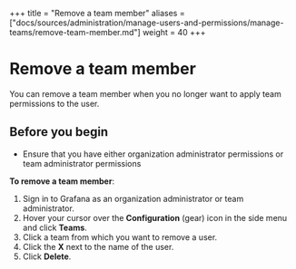 +++
title = "Remove a team member"
aliases = ["docs/sources/administration/manage-users-and-permissions/manage-teams/remove-team-member.md"]
weight = 40
+++

# Remove a team member

You can remove a team member when you no longer want to apply team permissions to the user.

## Before you begin

- Ensure that you have either organization administrator permissions or team administrator permissions

**To remove a team member**:

1. Sign in to Grafana as an organization administrator or team administrator.
1. Hover your cursor over the **Configuration** (gear) icon in the side menu and click **Teams**.
1. Click a team from which you want to remove a user.
1. Click the **X** next to the name of the user.
1. Click **Delete**.
